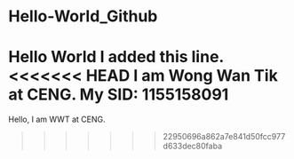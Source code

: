 # Hello-World_Github
Hello World 
I added this line.
<<<<<<< HEAD
I am Wong Wan Tik at CENG.
My SID: 1155158091
=======

Hello, I am WWT at CENG.
>>>>>>> 22950696a862a7e841d50fcc977d633dec80faba
